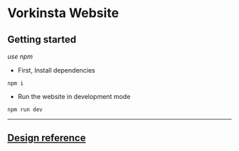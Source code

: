 # Vorkinsta Website

## Getting started

*use npm*

- First, Install dependencies

`npm i`

- Run the website in development mode

`npm run dev`

---

## [Design reference](./Myvorkinsta.pdf)